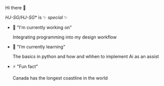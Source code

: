 Hi there 👋

*HJ-SG/HJ-SG** is ✨ _special_ ✨

- 🔭 "I'm currently working on"

  Integrating programming into my design workflow
  
- 🌱 "I’m currently learning"

  The basics in python and how and whhen to implement Ai as an assist
  
- ⚡ "Fun fact"

  Canada has the longest coastline in the world
